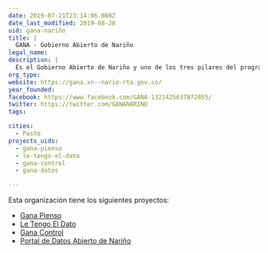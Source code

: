 ```yaml
---
date: 2019-07-21T23:14:06.000Z
date_last_modified: 2019-08-28
uid: gana-nariño
title: |
  GANA - Gobierno Abierto de Nariño
legal_name: 
description: |
  Es el Gobierno Abierto de Nariño y uno de los tres pilares del programa de gobierno del departamento.
org_type: 
website: https://gana.xn--nario-rta.gov.co/
year_founded: 
facebook: https://www.facebook.com/GANA-1321425637872855/
twitter: https://twitter.com/GANANARINO
tags:

cities: 
  - Pasto
projects_uids:
  - gana-pienso
  - le-tengo-el-dato
  - gana-control
  - gana-datos

---
```


Esta organización tiene los siguientes proyectos:

- [Gana Pienso](/proyectos/gana-pienso)
- [Le Tengo El Dato](/proyectos/le-tengo-el-dato)
- [Gana Control](/proyectos/gana-control)
- [Portal de Datos Abierto de Nariño](/proyectos/gana-datos)
